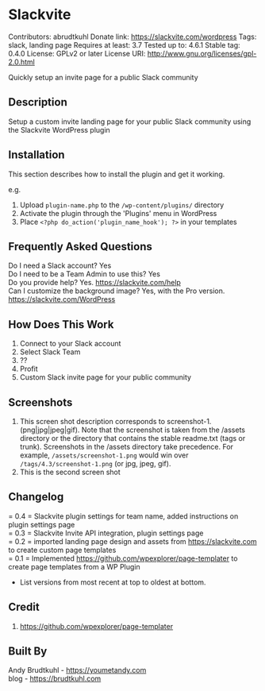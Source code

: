 Slackvite
=============
Contributors: abrudtkuhl
Donate link: https://slackvite.com/wordpress
Tags: slack, landing page
Requires at least: 3.7
Tested up to: 4.6.1
Stable tag: 0.4.0
License: GPLv2 or later
License URI: http://www.gnu.org/licenses/gpl-2.0.html

Quickly setup an invite page for a public Slack community

Description
------

Setup a custom invite landing page for your public Slack community using the Slackvite WordPress plugin

Installation
------

This section describes how to install the plugin and get it working.

e.g.

1. Upload `plugin-name.php` to the `/wp-content/plugins/` directory
1. Activate the plugin through the 'Plugins' menu in WordPress
1. Place `<?php do_action('plugin_name_hook'); ?>` in your templates

Frequently Asked Questions
------
Do I need a Slack account? Yes  
Do I need to be a Team Admin to use this? Yes  
Do you provide help? Yes. https://slackvite.com/help  
Can I customize the background image? Yes, with the Pro version. https://slackvite.com/WordPress  

How Does This Work
------
1. Connect to your Slack account
2. Select Slack Team
3. ??
4. Profit
5. Custom Slack invite page for your public community

Screenshots
------

1. This screen shot description corresponds to screenshot-1.(png|jpg|jpeg|gif). Note that the screenshot is taken from
the /assets directory or the directory that contains the stable readme.txt (tags or trunk). Screenshots in the /assets
directory take precedence. For example, `/assets/screenshot-1.png` would win over `/tags/4.3/screenshot-1.png`
(or jpg, jpeg, gif).
2. This is the second screen shot

Changelog
------
= 0.4 = Slackvite plugin settings for team name, added instructions on plugin settings page  
= 0.3 = Slackvite Invite API integration, plugin settings page  
= 0.2 = imported landing page design and assets from https://slackvite.com to create custom page templates  
= 0.1 = Implemented https://github.com/wpexplorer/page-templater to create page templates from a WP Plugin  
* List versions from most recent at top to oldest at bottom.  

Credit
------

1. https://github.com/wpexplorer/page-templater

Built By
------
Andy Brudtkuhl - https://youmetandy.com  
blog - https://brudtkuhl.com
